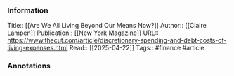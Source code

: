 
### Information
Title:: [[Are We All Living Beyond Our Means Now?]]
Author:: [[Claire Lampen]]
Publication:: [[New York Magazine]]
URL:: https://www.thecut.com/article/discretionary-spending-and-debt-costs-of-living-expenses.html
Read:: [[2025-04-22]]
Tags:: #finance 
#article

### Annotations
